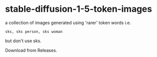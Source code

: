 # stable-diffusion-1-5-token-images
a collection of images generated using 'rarer' token words i.e.

`sks, sks person, sks woman`

but don't use sks.

Download from Releases.


